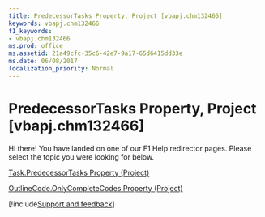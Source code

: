 ```yaml
---
title: PredecessorTasks Property, Project [vbapj.chm132466]
keywords: vbapj.chm132466
f1_keywords:
- vbapj.chm132466
ms.prod: office
ms.assetid: 21a49cfc-35c6-42e7-9a17-65d6415dd33e
ms.date: 06/08/2017
localization_priority: Normal
---
```



# PredecessorTasks Property, Project [vbapj.chm132466]

Hi there! You have landed on one of our F1 Help redirector pages. Please select the topic you were looking for below.

[Task.PredecessorTasks Property (Project)](http://msdn.microsoft.com/library/1d302a80-60c9-1364-c206-80d8929bb734%28Office.15%29.aspx)

[OutlineCode.OnlyCompleteCodes Property (Project)](http://msdn.microsoft.com/library/eb0b8dc2-2cb8-a86b-2711-fa4c6f215971%28Office.15%29.aspx)

[!include[Support and feedback](~/includes/feedback-boilerplate.md)]